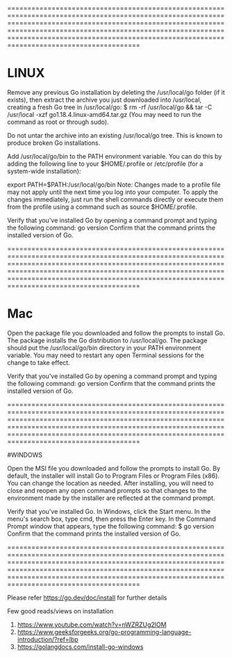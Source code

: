 ===============================================================================================================================================================================================================================================================================================================
# LINUX

Remove any previous Go installation by deleting the /usr/local/go folder (if it exists), then extract the archive you just downloaded into /usr/local, creating a fresh Go tree in /usr/local/go:
$ rm -rf /usr/local/go && tar -C /usr/local -xzf go1.18.4.linux-amd64.tar.gz
(You may need to run the command as root or through sudo).

Do not untar the archive into an existing /usr/local/go tree. This is known to produce broken Go installations.

Add /usr/local/go/bin to the PATH environment variable.
You can do this by adding the following line to your $HOME/.profile or /etc/profile (for a system-wide installation):

export PATH=$PATH:/usr/local/go/bin
Note: Changes made to a profile file may not apply until the next time you log into your computer. To apply the changes immediately, just run the shell commands directly or execute them from the profile using a command such as source $HOME/.profile.


Verify that you've installed Go by opening a command prompt and typing the following command:
go version
Confirm that the command prints the installed version of Go.

===============================================================================================================================================================================================================================================================================================================

# Mac

Open the package file you downloaded and follow the prompts to install Go.
The package installs the Go distribution to /usr/local/go. The package should put the /usr/local/go/bin directory in your PATH environment variable. You may need to restart any open Terminal sessions for the change to take effect.

Verify that you've installed Go by opening a command prompt and typing the following command:
go version
Confirm that the command prints the installed version of Go.


===============================================================================================================================================================================================================================================================================================================

#WINDOWS

Open the MSI file you downloaded and follow the prompts to install Go.
By default, the installer will install Go to Program Files or Program Files (x86). You can change the location as needed. After installing, you will need to close and reopen any open command prompts so that changes to the environment made by the installer are reflected at the command prompt.

Verify that you've installed Go.
In Windows, click the Start menu.
In the menu's search box, type cmd, then press the Enter key.
In the Command Prompt window that appears, type the following command:
$ go version
Confirm that the command prints the installed version of Go.


===============================================================================================================================================================================================================================================================================================================


Please refer https://go.dev/doc/install for further details

Few good reads/views on installation 

1. https://www.youtube.com/watch?v=nWZRZUg2lOM
2. https://www.geeksforgeeks.org/go-programming-language-introduction/?ref=lbp
3. https://golangdocs.com/install-go-windows
